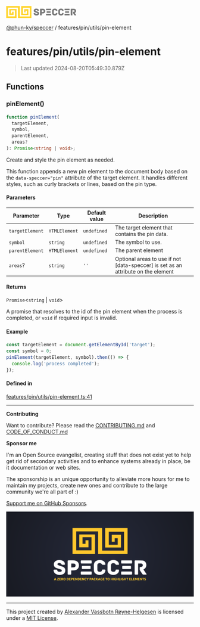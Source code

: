 <div>
  <img alt="SPECCER logo" src="https://raw.githubusercontent.com/phun-ky/speccer/main/public/logo-speccer-horizontal-colored-package.svg?raw=true" style="max-height:32px;" />
</div>

[@phun-ky/speccer](../../../README.md) / features/pin/utils/pin-element

# features/pin/utils/pin-element

> Last updated 2024-08-20T05:49:30.879Z

## Functions

### pinElement()

```ts
function pinElement(
  targetElement,
  symbol,
  parentElement,
  areas?
): Promise<string | void>;
```

Create and style the pin element as needed.

This function appends a new pin element to the document body based on the `data-speccer="pin"` attribute
of the target element. It handles different styles, such as curly brackets or lines, based on the pin type.

#### Parameters

| Parameter       | Type          | Default value | Description                                                                        |
| --------------- | ------------- | ------------- | ---------------------------------------------------------------------------------- |
| `targetElement` | `HTMLElement` | `undefined`   | The target element that contains the pin data.                                     |
| `symbol`        | `string`      | `undefined`   | The symbol to use.                                                                 |
| `parentElement` | `HTMLElement` | `undefined`   | The parent element                                                                 |
| `areas`?        | `string`      | `''`          | Optional areas to use if not \[data-speccer] is set as an attribute on the element |

#### Returns

`Promise`\<`string` | `void`>

A promise that resolves to the id of the pin element when the process is completed, or `void` if required input is invalid.

#### Example

```ts
const targetElement = document.getElementById('target');
const symbol = 0;
pinElement(targetElement, symbol).then(() => {
  console.log('process completed');
});
```

#### Defined in

[features/pin/utils/pin-element.ts:41](https://github.com/phun-ky/speccer/blob/main/src/features/pin/utils/pin-element.ts#L41)

---

**Contributing**

Want to contribute? Please read the [CONTRIBUTING.md](https://github.com/phun-ky/speccer/blob/main/CONTRIBUTING.md) and [CODE_OF_CONDUCT.md](https://github.com/phun-ky/speccer/blob/main/CODE_OF_CONDUCT.md)

**Sponsor me**

I'm an Open Source evangelist, creating stuff that does not exist yet to help get rid of secondary activities and to enhance systems already in place, be it documentation or web sites.

The sponsorship is an unique opportunity to alleviate more hours for me to maintain my projects, create new ones and contribute to the large community we're all part of :)

[Support me on GitHub Sponsors](https://github.com/sponsors/phun-ky).

![Speccer banner, with logo and slogan: A zero dependency package to highlight elements](https://github.com/phun-ky/speccer/blob/main/public/speccer-banner.png?raw=true)

---

This project created by [Alexander Vassbotn Røyne-Helgesen](http://phun-ky.net) is licensed under a [MIT License](https://choosealicense.com/licenses/mit/).
